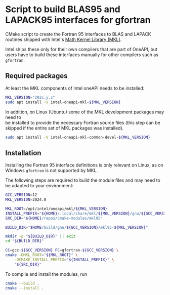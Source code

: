 # Script to build BLAS95 and LAPACK95 interfaces for gfortran

CMake script to create the Fortran 95 interfaces to BLAS and LAPACK
routines shipped with 
Intel's [Math Kernel Library (MKL)](https://www.intel.com/content/www/us/en/developer/tools/oneapi/onemkl.html).

Intel ships these only for their own compilers that are part of OneAPI,
but users have to build these interfaces manually for other compilers
such as `gfortran`.

## Required packages

At least the MKL components of Intel oneAPI needs to be installed:

```bash
MKL_VERSION="202x.y.z"
sudo apt install -V intel-oneapi-mkl-${MKL_VERSION}
```

In addition, on Linux (Ubuntu) some of the MKL development packages may need to \
be installed to provide the necessary Fortran source files (this step can be skipped
if the entire set of MKL packages was installed).

```bash
sudo apt install -V intel-oneapi-mkl-common-devel-${MKL_VERSION}
```

## Installation

Installing the Fortran 95 interface definitions is only relevant
on Linux, as on Windows `gfortran` is not supported by MKL.

The following steps are required to build the module files and may need to 
be adapted to your environment:

```bash
GCC_VERSION=12
MKL_VERSION=2024.0

MKL_ROOT=/opt/intel/oneapi/mkl/${MKL_VERSION}
INSTALL_PREFIX="${HOME}/.local/share/mkl/${MKL_VERSION}/gnu/${GCC_VERSION}/"
SRC_DIR="${HOME}/repos/cmake-modules/mkl95"

BUILD_DIR="$HOME/build/gnu/${GCC_VERSION}/mkl95-${MKL_VERSION}"

mkdir -p "${BUILD_DIR}" || exit
cd "${BUILD_DIR}"

CC=gcc-${GCC_VERSION} FC=gfortran-${GCC_VERSION} \
cmake -DMKL_ROOT="${MKL_ROOT}" \
    -DCMAKE_INSTALL_PREFIX="${INSTALL_PREFIX}" \
    "${SRC_DIR}"
```

To compile and install the modules, run
```bash
cmake --build .
cmake --install .
```
